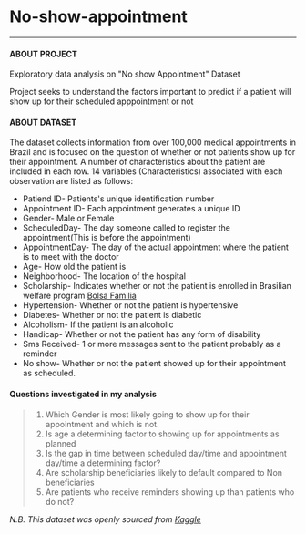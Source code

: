 # No-show-appointment
----------------------------------------------------------------------------------------------------------------------------------------------------------------------
#### ABOUT PROJECT
Exploratory data analysis on "No show Appointment" Dataset

Project seeks to understand the factors important to predict if a patient will show up for their scheduled apppointment or not
#### ABOUT DATASET

 The dataset collects information from over 100,000 medical appointments in Brazil and is focused on the question of whether or not patients show up for their appointment. A number of characteristics about the patient are included in each row.
 14 variables (Characteristics) associated with each observation are listed as follows:
 
- Patiend ID- Patients's unique identification number
- Appointment ID- Each appointment generates a unique ID
- Gender- Male or Female
- ScheduledDay- The day someone called to register the appointment(This is before the appointment)
- AppointmentDay- The day of the actual appointment where the patient is to meet with the doctor
- Age- How old the patient is
- Neighborhood- The location of the hospital
- Scholarship- Indicates whether or not the patient is enrolled in Brasilian welfare program [Bolsa Familia](https://en.wikipedia.org/wiki/Bolsa_Fam%C3%ADlia)
- Hypertension- Whether or not the patient is hypertensive
- Diabetes- Whether or not the patient is diabetic
- Alcoholism- If the patient is an alcoholic
- Handicap- Whether or not the patient has any form of disability
- Sms Received- 1 or more messages sent to the patient probably as a reminder
- No show- Whether or not the patient showed up for their appointment as scheduled.

#### Questions investigated in my analysis
> 1. Which Gender is most likely going to show up for their appointment and which is not.
> 2. Is age a determining factor to showing up for appointments as planned
> 3. Is the gap in time between scheduled day/time and appointment day/time a determining factor?
> 4. Are scholarship beneficiaries likely to default compared to Non beneficiaries
> 5. Are patients who receive reminders showing up than patients who do not?

_N.B. This dataset was openly sourced from [Kaggle](https://www.kaggle.com/datasets/joniarroba/noshowappointments)_
